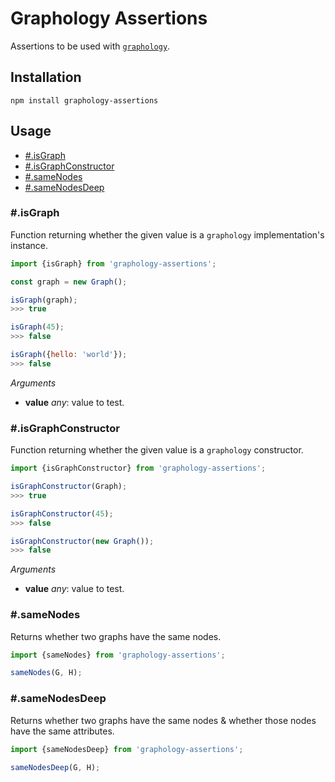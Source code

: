 # Graphology Assertions

Assertions to be used with [`graphology`](https://graphology.github.io).

## Installation

```
npm install graphology-assertions
```

## Usage

- [#.isGraph](#isgraph)
- [#.isGraphConstructor](#isgraphconstructor)
- [#.sameNodes](#samenodes)
- [#.sameNodesDeep](#samenodesdeep)

### #.isGraph

Function returning whether the given value is a `graphology` implementation's instance.

```js
import {isGraph} from 'graphology-assertions';

const graph = new Graph();

isGraph(graph);
>>> true

isGraph(45);
>>> false

isGraph({hello: 'world'});
>>> false
```

_Arguments_

- **value** _any_: value to test.

### #.isGraphConstructor

Function returning whether the given value is a `graphology` constructor.

```js
import {isGraphConstructor} from 'graphology-assertions';

isGraphConstructor(Graph);
>>> true

isGraphConstructor(45);
>>> false

isGraphConstructor(new Graph());
>>> false
```

_Arguments_

- **value** _any_: value to test.

### #.sameNodes

Returns whether two graphs have the same nodes.

```js
import {sameNodes} from 'graphology-assertions';

sameNodes(G, H);
```

### #.sameNodesDeep

Returns whether two graphs have the same nodes & whether those nodes have the same attributes.

```js
import {sameNodesDeep} from 'graphology-assertions';

sameNodesDeep(G, H);
```
